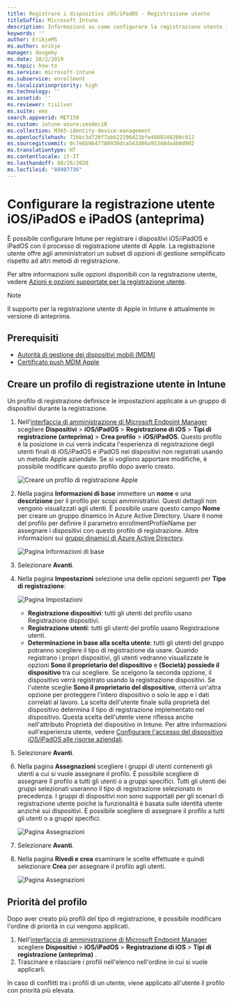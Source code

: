 ```yaml
---
title: Registrare i dispositivi iOS/iPadOS - Registrazione utente
titleSuffix: Microsoft Intune
description: Informazioni su come configurare la registrazione utente iOS/iPadOS e iPadOS.
keywords: ''
author: ErikjeMS
ms.author: erikje
manager: dougeby
ms.date: 10/2/2019
ms.topic: how-to
ms.service: microsoft-intune
ms.subservice: enrollment
ms.localizationpriority: high
ms.technology: ''
ms.assetid: ''
ms.reviewer: tisilver
ms.suite: ems
search.appverid: MET150
ms.custom: intune-azure;seodec18
ms.collection: M365-identity-device-management
ms.openlocfilehash: 72bbc3d720f7abb22296d21bfe4869240200c912
ms.sourcegitcommit: 0c7e6b9b47788930dca543d86a95348da4b0d902
ms.translationtype: HT
ms.contentlocale: it-IT
ms.lasthandoff: 08/26/2020
ms.locfileid: "88907736"
---
```

# <a name="set-up-iosipados-and-ipados-user-enrollment-preview"></a>Configurare la registrazione utente iOS/iPadOS e iPadOS (anteprima)

È possibile configurare Intune per registrare i dispositivi iOS/iPadOS e iPadOS con il processo di registrazione utente di Apple. La registrazione utente offre agli amministratori un subset di opzioni di gestione semplificato rispetto ad altri metodi di registrazione.

Per altre informazioni sulle opzioni disponibili con la registrazione utente, vedere [Azioni e opzioni supportate per la registrazione utente](ios-user-enrollment-supported-actions.md).

> [!NOTE]
> Il supporto per la registrazione utente di Apple in Intune è attualmente in versione di anteprima.

## <a name="prerequisites"></a>Prerequisiti
- [Autorità di gestione dei dispositivi mobili (MDM)](../fundamentals/mdm-authority-set.md)
- [Certificato push MDM Apple](apple-mdm-push-certificate-get.md)

## <a name="create-a-user-enrollment-profile-in-intune"></a>Creare un profilo di registrazione utente in Intune

Un profilo di registrazione definisce le impostazioni applicate a un gruppo di dispositivi durante la registrazione. 

1. Nell'[interfaccia di amministrazione di Microsoft Endpoint Manager](https://go.microsoft.com/fwlink/?linkid=2109431) scegliere **Dispositivi** > **iOS/iPadOS** > **Registrazione di iOS** > **Tipi di registrazione (anteprima)**  > **Crea profilo** > **iOS/iPadOS**. Questo profilo è la posizione in cui verrà indicata l'esperienza di registrazione degli utenti finali di iOS/iPadOS e iPadOS nei dispositivi non registrati usando un metodo Apple aziendale. Se si vogliono apportare modifiche, è possibile modificare questo profilo dopo averlo creato.

    ![Creare un profilo di registrazione Apple](./media/ios-user-enrollment/create-profile.png)

2. Nella pagina **Informazioni di base** immettere un **nome** e una **descrizione** per il profilo per scopi amministrativi. Questi dettagli non vengono visualizzati agli utenti. È possibile usare questo campo **Nome** per creare un gruppo dinamico in Azure Active Directory. Usare il nome del profilo per definire il parametro enrollmentProfileName per assegnare i dispositivi con questo profilo di registrazione. Altre informazioni sui [gruppi dinamici di Azure Active Directory](/azure/active-directory/active-directory-groups-dynamic-membership-azure-portal#rules-for-devices).

    ![Pagina Informazioni di base](./media/ios-user-enrollment/basics-page.png)

3. Selezionare **Avanti**.

4. Nella pagina **Impostazioni** selezione una delle opzioni seguenti per **Tipo di registrazione**:

    ![Pagina Impostazioni](./media/ios-user-enrollment/settings-page.png)

    - **Registrazione dispositivi**: tutti gli utenti del profilo usano Registrazione dispositivi.
    - **Registrazione utenti**: tutti gli utenti del profilo usano Registrazione utenti.
    - **Determinazione in base alla scelta utente**: tutti gli utenti del gruppo potranno scegliere il tipo di registrazione da usare. Quando registrano i propri dispositivi, gli utenti vedranno visualizzate le opzioni **Sono il proprietario del dispositivo** e **(Società) possiede il dispositivo** tra cui scegliere. Se scelgono la seconda opzione, il dispositivo verrà registrato usando la registrazione dispositivi. Se l'utente sceglie **Sono il proprietario del dispositivo**, otterrà un'altra opzione per proteggere l'intero dispositivo o solo le app e i dati correlati al lavoro. La scelta dell'utente finale sulla proprietà del dispositivo determina il tipo di registrazione implementato nel dispositivo. Questa scelta dell'utente viene riflessa anche nell'attributo Proprietà del dispositivo in Intune. Per altre informazioni sull'esperienza utente, vedere [Configurare l'accesso del dispositivo iOS/iPadOS alle risorse aziendali](../user-help/enroll-your-device-in-intune-macos-cp.md).
    
5. Selezionare **Avanti**.

6. Nella pagina **Assegnazioni** scegliere i gruppi di utenti contenenti gli utenti a cui si vuole assegnare il profilo. È possibile scegliere di assegnare il profilo a tutti gli utenti o a gruppi specifici. Tutti gli utenti dei gruppi selezionati useranno il tipo di registrazione selezionato in precedenza. I gruppi di dispositivi non sono supportati per gli scenari di registrazione utente poiché la funzionalità è basata sulle identità utente anziché sui dispositivi. È possibile scegliere di assegnare il profilo a tutti gli utenti o a gruppi specifici.

    ![Pagina Assegnazioni](./media/ios-user-enrollment/assignments-page.png)

7. Selezionare **Avanti**.

8. Nella pagina **Rivedi e crea** esaminare le scelte effettuate e quindi selezionare **Crea** per assegnare il profilo agli utenti.

    ![Pagina Assegnazioni](./media/ios-user-enrollment/assignments-page.png)


## <a name="profile-priority"></a>Priorità del profilo

Dopo aver creato più profili del tipo di registrazione, è possibile modificare l'ordine di priorità in cui vengono applicati.

1. Nell'[interfaccia di amministrazione di Microsoft Endpoint Manager](https://go.microsoft.com/fwlink/?linkid=2109431) scegliere **Dispositivi** > **iOS/iPadOS** > **Registrazione di iOS** > **Tipi di registrazione (anteprima)** .
2. Trascinare e rilasciare i profili nell'elenco nell'ordine in cui si vuole applicarli.

In caso di conflitti tra i profili di un utente, viene applicato all'utente il profilo con priorità più elevata.